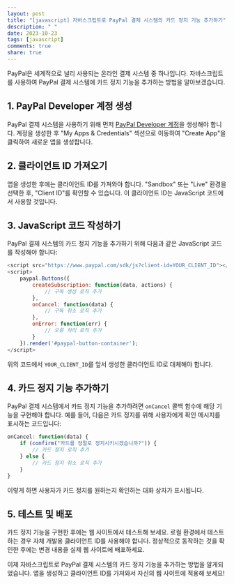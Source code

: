 ```yaml
---
layout: post
title: "[javascript] 자바스크립트로 PayPal 결제 시스템의 카드 정지 기능 추가하기"
description: " "
date: 2023-10-23
tags: [javascript]
comments: true
share: true
---
```


PayPal은 세계적으로 널리 사용되는 온라인 결제 시스템 중 하나입니다. 자바스크립트를 사용하여 PayPal 결제 시스템에 카드 정지 기능을 추가하는 방법을 알아보겠습니다.

## 1. PayPal Developer 계정 생성

PayPal 결제 시스템을 사용하기 위해 먼저 [PayPal Developer 계정](https://developer.paypal.com/)을 생성해야 합니다. 계정을 생성한 후 "My Apps & Credentials" 섹션으로 이동하여 "Create App"을 클릭하여 새로운 앱을 생성합니다.

## 2. 클라이언트 ID 가져오기

앱을 생성한 후에는 클라이언트 ID를 가져와야 합니다. "Sandbox" 또는 "Live" 환경을 선택한 후, "Client ID"를 확인할 수 있습니다. 이 클라이언트 ID는 JavaScript 코드에서 사용할 것입니다.

## 3. JavaScript 코드 작성하기

PayPal 결제 시스템의 카드 정지 기능을 추가하기 위해 다음과 같은 JavaScript 코드를 작성해야 합니다:

```javascript
<script src="https://www.paypal.com/sdk/js?client-id=YOUR_CLIENT_ID"></script>
<script>
    paypal.Buttons({
        createSubscription: function(data, actions) {
            // 구독 생성 로직 추가
        },
        onCancel: function(data) {
            // 구독 취소 로직 추가
        },
        onError: function(err) {
            // 오류 처리 로직 추가
        }
    }).render('#paypal-button-container');
</script>
```

위의 코드에서 `YOUR_CLIENT_ID`를 앞서 생성한 클라이언트 ID로 대체해야 합니다.

## 4. 카드 정지 기능 추가하기

PayPal 결제 시스템에서 카드 정지 기능을 추가하려면 `onCancel` 콜백 함수에 해당 기능을 구현해야 합니다. 예를 들어, 다음은 카드 정지를 위해 사용자에게 확인 메시지를 표시하는 코드입니다:

```javascript
onCancel: function(data) {
    if (confirm("카드를 정말로 정지시키시겠습니까?")) {
        // 카드 정지 로직 추가
    } else {
        // 카드 정지 취소 로직 추가
    }
}
```

이렇게 하면 사용자가 카드 정지를 원하는지 확인하는 대화 상자가 표시됩니다.

## 5. 테스트 및 배포

카드 정지 기능을 구현한 후에는 웹 사이트에서 테스트해 보세요. 로컬 환경에서 테스트하는 경우 자체 개발용 클라이언트 ID를 사용해야 합니다. 정상적으로 동작하는 것을 확인한 후에는 변경 내용을 실제 웹 사이트에 배포하세요.

이제 자바스크립트로 PayPal 결제 시스템의 카드 정지 기능을 추가하는 방법을 알게되었습니다. 앱을 생성하고 클라이언트 ID를 가져와서 자신의 웹 사이트에 적용해 보세요!